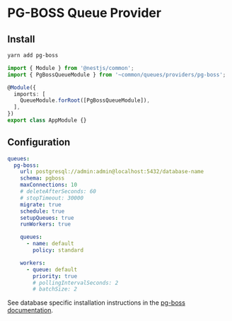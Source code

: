 # PG-BOSS Queue Provider

## Install

```bash
yarn add pg-boss
```

```typescript
import { Module } from '@nestjs/common';
import { PgBossQueueModule } from '~common/queues/providers/pg-boss';

@Module({
  imports: [
    QueueModule.forRoot([PgBossQueueModule]),
  ],
})
export class AppModule {}

```

## Configuration

```yaml
queues:
  pg-boss:
    url: postgresql://admin:admin@localhost:5432/database-name
    schema: pgboss
    maxConnections: 10
    # deleteAfterSeconds: 60
    # stopTimeout: 30000
    migrate: true
    schedule: true
    setupQueues: true
    runWorkers: true

    queues:
      - name: default
        policy: standard

    workers:
      - queue: default
        priority: true
        # pollingIntervalSeconds: 2
        # batchSize: 2
```


See database specific installation instructions in the [pg-boss documentation](https://timgit.github.io/pg-boss/#/install).
